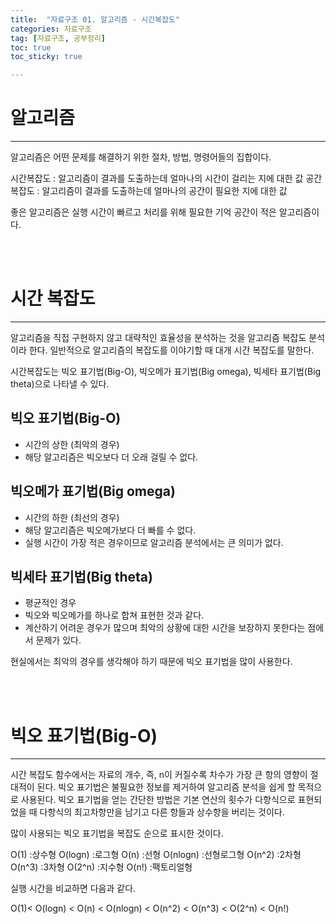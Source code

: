 ```yaml
---
title:  "자료구조 01. 알고리즘 - 시간복잡도"
categories: 자료구조
tag: [자료구조, 공부정리]
toc: true
toc_sticky: true

---
```


# 알고리즘
---

알고리즘은 어떤 문제를 해결하기 위한 절차, 방법, 명령어들의 집합이다.

시간복잡도 : 알고리즘이 결과를 도출하는데 얼마나의 시간이 걸리는 지에 대한 값
공간복잡도 : 알고리즘이 결과를 도출하는데 얼마나의 공간이 필요한 지에 대한 값

좋은 알고리즘은 실행 시간이 빠르고 처리를 위해 필요한 기억 공간이 적은 알고리즘이다.

<br/><br/>

# 시간 복잡도
---
알고리즘을 직접 구현하지 않고 대략적인 효율성을 분석하는 것을 알고리즘 복잡도 분석이라 한다.
일반적으로 알고리즘의 복잡도를 이야기할 때 대개 시간 복잡도를 말한다.

시간복잡도는 빅오 표기법(Big-O), 빅오메가 표기법(Big omega), 빅세타 표기법(Big theta)으로 나타낼 수 있다.

## 빅오 표기법(Big-O)
* 시간의 상한 (최악의 경우)
* 해당 알고리즘은 빅오보다 더 오래 걸릴 수 없다.

## 빅오메가 표기법(Big omega)
* 시간의 하한 (최선의 경우)
* 해당 알고리즘은 빅오메가보다 더 빠를 수 없다.
* 실행 시간이 가장 적은 경우이므로 알고리즘 분석에서는 큰 의미가 없다.

## 빅세타 표기법(Big theta)
* 평균적인 경우
* 빅오와 빅오메가를 하나로 합쳐 표현한 것과 같다.
* 계산하기 어려운 경우가 많으며 최악의 상황에 대한 시간을 보장하지 못한다는 점에서 문제가 있다.


현실에서는 최악의 경우를 생각해야 하기 때문에 빅오 표기법을 많이 사용한다.

<br/><br/>

# 빅오 표기법(Big-O)
---
시간 복잡도 함수에서는 자료의 개수, 즉, n이 커질수록 차수가 가장 큰 항의 영향이 절대적이 된다. 
빅오 표기법은 불필요한 정보를 제거하여 알고리즘 분석을 쉽게 할 목적으로 사용된다. 
빅오 표기법을 얻는 간단한 방법은 기본 연산의 횟수가 다항식으로 표현되었을 때 다항식의 최고차항만을 남기고 다른 항들과 상수항을 버리는 것이다.

많이 사용되는 빅오 표기법을 복잡도 순으로 표시한 것이다.


O(1)	          :상수형
O(logn)        	:로그형
O(n)	          :선형
O(nlogn)      	:선형로그형
O(n^2)	        :2차형
O(n^3)	        :3차형
O(2^n)	        :지수형
O(n!)	          :팩토리얼형


실행 시간을 비교하면 다음과 같다.


O(1)< O(logn) < O(n) < O(nlogn) < O(n^2) < O(n^3) < O(2^n) < O(n!)

